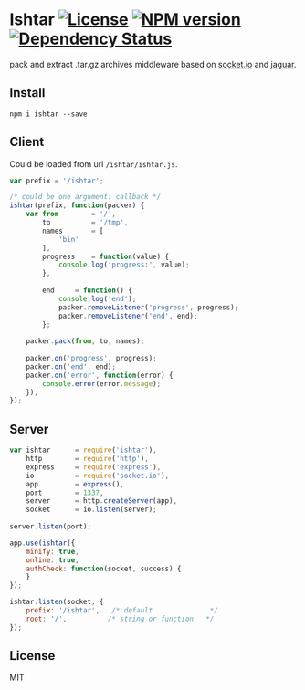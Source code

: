 # Ishtar [![License][LicenseIMGURL]][LicenseURL] [![NPM version][NPMIMGURL]][NPMURL] [![Dependency Status][DependencyStatusIMGURL]][DependencyStatusURL]

pack and extract .tar.gz archives middleware based on [socket.io](http://socket.io "Socket.io") and [jaguar](https://github.com/coderaiser/node-jaguar "Jaguar").

## Install

```
npm i ishtar --save
```

## Client

Could be loaded from url `/ishtar/ishtar.js`.

```js
var prefix = '/ishtar';

/* could be one argument: callback */
ishtar(prefix, function(packer) {
    var from        = '/',
        to          = '/tmp',
        names       = [
            'bin'
        ],
        progress    = function(value) {
            console.log('progress:', value);
        },
        
        end     = function() {
            console.log('end');
            packer.removeListener('progress', progress);
            packer.removeListener('end', end);
        };
    
    packer.pack(from, to, names);
    
    packer.on('progress', progress);
    packer.on('end', end);
    packer.on('error', function(error) {
        console.error(error.message);
    });
});

```

## Server

```js
var ishtar      = require('ishtar'),
    http        = require('http'),
    express     = require('express'),
    io          = require('socket.io'),
    app         = express(),
    port        = 1337,
    server      = http.createServer(app),
    socket      = io.listen(server);
    
server.listen(port);

app.use(ishtar({
    minify: true,
    online: true,
    authCheck: function(socket, success) {
    }
});

ishtar.listen(socket, {
    prefix: '/ishtar',   /* default              */
    root: '/',          /* string or function   */
});
```

## License

MIT

[NPMIMGURL]:                https://img.shields.io/npm/v/ishtar.svg?style=flat
[DependencyStatusIMGURL]:   https://img.shields.io/gemnasium/coderaiser/node-ishtar.svg?style=flat
[LicenseIMGURL]:            https://img.shields.io/badge/license-MIT-317BF9.svg?style=flat
[NPMURL]:                   https://npmjs.org/package/ishtar "npm"
[DependencyStatusURL]:      https://gemnasium.com/coderaiser/node-ishtar "Dependency Status"
[LicenseURL]:               https://tldrlegal.com/license/mit-license "MIT License"

